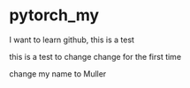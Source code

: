 # pytorch_my
I want to learn github, this is a test

this is  a test to change
change for the first time


change my name to Muller

